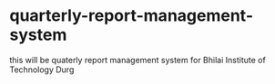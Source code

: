 # quarterly-report-management-system
this will be quaterly report management system for Bhilai Institute of Technology Durg
